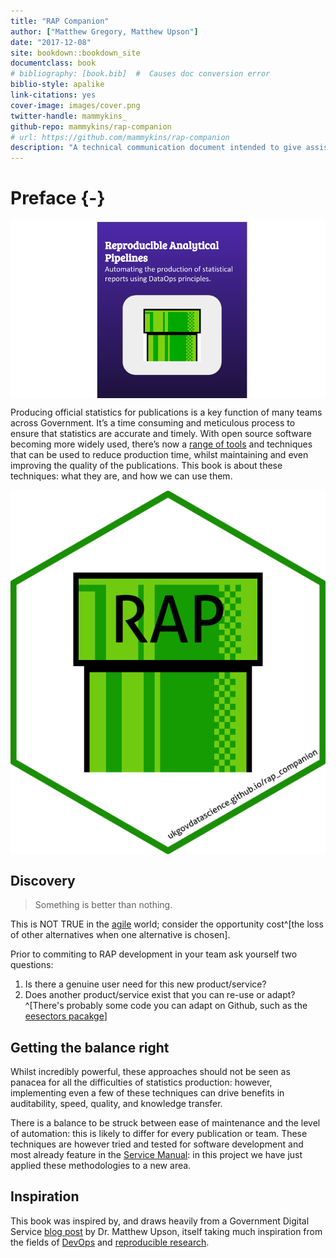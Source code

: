 ```yaml
--- 
title: "RAP Companion"
author: ["Matthew Gregory, Matthew Upson"]
date: "2017-12-08"
site: bookdown::bookdown_site
documentclass: book
# bibliography: [book.bib]  #  Causes doc conversion error
biblio-style: apalike
link-citations: yes
cover-image: images/cover.png
twitter-handle: mammykins_
github-repo: mammykins/rap-companion
# url: https://github.com/mammykins/rap-companion
description: "A technical communication document intended to give assistance to people developing a Reproducible Analytical Pipeline using DataOps."
---
```


# Preface {-}

<a href="https://commons.wikimedia.org/wiki/File:Warp_pipe_edited.PNG" target="_blank"><img src="images/cover.png" style="display: block; margin: auto;" /></a>

Producing official statistics for publications is a key function of many teams across Government. It’s a time consuming and meticulous process to ensure that statistics are accurate and timely. With open source software becoming more widely used, there’s now a [range of tools](https://www.gov.uk/service-manual/technology/choosing-technology-an-introduction) and techniques that can be used to reduce production time, whilst maintaining and even improving the quality of the publications. This book is about these techniques: what they are, and how we can use them.  

<a href="https://github.com/ukgovdatascience/rap_companion" target="_blank"><img src="images/rap_hex.png" style="display: block; margin: auto;" /></a>

## Discovery

> Something is better than nothing. 

This is NOT TRUE in the [agile](https://en.wikipedia.org/wiki/Agile_software_development) world; consider the opportunity cost^[the loss of other alternatives when one alternative is chosen].  

Prior to commiting to RAP development in your team ask yourself two questions:  

1. Is there a genuine user need for this new product/service?
2. Does another product/service exist that you can re-use or adapt?^[There's probably some code you can adapt on Github, such as the [eesectors pacakge](https://github.com/ukgovdatascience/eesectors)]

## Getting the balance right

Whilst incredibly powerful, these approaches should not be seen as panacea for all the difficulties of statistics production: however, implementing even a few of these techniques can drive benefits in auditability, speed, quality, and knowledge transfer.

There is a balance to be struck between ease of maintenance and the level of automation: this is likely to differ for every publication or team. These techniques are however tried and tested for software development and most already feature in the [Service Manual](https://www.gov.uk/service-manual/technology): in this project we have just applied these methodologies to a new area.

## Inspiration

This book was inspired by, and draws heavily from a Government Digital Service [blog post](https://gdsdata.blog.gov.uk/2017/03/27/reproducible-analytical-pipeline/) by Dr. Matthew Upson, itself taking much inspiration from the fields of [DevOps](https://en.wikipedia.org/wiki/DevOps) and [reproducible research](https://simplystatistics.org/2014/06/06/the-real-reason-reproducible-research-is-important/).
